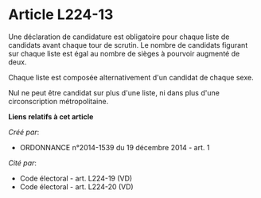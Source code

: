 # Article L224-13

Une déclaration de candidature est obligatoire pour chaque liste de candidats avant chaque tour de scrutin. Le nombre de
candidats figurant sur chaque liste est égal au nombre de sièges à pourvoir augmenté de deux.

Chaque liste est composée alternativement d'un candidat de chaque sexe.

Nul ne peut être candidat sur plus d'une liste, ni dans plus d'une circonscription métropolitaine.

**Liens relatifs à cet article**

_Créé par_:

  - ORDONNANCE n°2014-1539 du 19 décembre 2014 - art. 1

_Cité par_:

  - Code électoral - art. L224-19 (VD)
  - Code électoral - art. L224-20 (VD)
